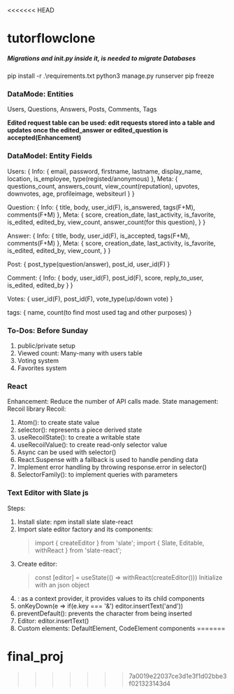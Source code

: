 <<<<<<< HEAD
# tutorflowclone


##### Migrations and __init__.py inside it, is needed to migrate Databases

pip install -r .\requirements.txt
python3 manage.py runserver 
pip freeze

### DataMode: Entities
Users, Questions, Answers, Posts, Comments, Tags

**Edited request table can be used: edit requests stored into a table and updates once the edited_answer or edited_question is accepted(Enhancement)**

### DataModel: Entity Fields
Users: {
    Info: {
        email, password, firstname, lastname, display_name, location,
        is_employee, type(registed/anonymous)
    },
    Meta: {
        questions_count, answers_count, view_count(reputation), 
        upvotes, downvotes, age, profileimage, websiteurl
    }
}

Question: {
    Info: {
        title, body, user_id(F), is_answered, tags(F+M), comments(F+M)
    },
    Meta: {
        score, creation_date, last_activity, is_favorite, is_edited,
        edited_by, view_count, answer_count(for this question),
    }
}

Answer: {
    Info: {
        title, body, user_id(F), is_accepted, tags(F+M), comments(F+M)
    },
    Meta: {
        score, creation_date, last_activity, 
         is_favorite, is_edited, edited_by, view_count,
    }
}

Post: {
    post_type(question/answer), post_id, user_id(F)
}

Comment: {
    Info: {
        body, user_id(F), post_id(F), score, reply_to_user,
        is_edited, edited_by
    }
}

Votes: {
    user_id(F), post_id(F), vote_type(up/down vote)
}

tags: {
    name, count(to find most used tag and other purposes)
}

### To-Dos: Before Sunday
1. public/private setup
2. Viewed count: Many-many with users table
3. Voting system
4. Favorites system

### React
Enhancement: Reduce the number of API calls made.
State management: Recoil library
Recoil:
1. Atom(): to create state value
2. selector(): represents a piece derived state
3. useRecoilState(): to create a writable state
4. useRecoilValue(): to create read-only selector value
5. Async can be used with selector()
6. React.Suspense with a fallback is used to handle pending data
7. Implement error handling by throwing response.error in selector()
8. SelectorFamily(): to implement queries with parameters


### Text Editor with Slate js
Steps:
1. Install slate: npm install slate slate-react
2. Import slate editor factory and its components: 
    > import { createEditor } from 'slate';
    > import { Slate, Editable, withReact } from 'slate-react';
3. Create editor:
    > const [editor] = useState(() => withReact(createEditor()))
    > Initialize with an json object
4. <Slate editor={editor} initialValue={initialValue} /> : as a context provider, it provides values to its child components
5. onKeyDown(e => if(e.key === '&') editor.insertText('and'))
6. preventDefault(): prevents the character from being inserted
7. Editor: editor.insertText()
8. Custom elements: DefaultElement, CodeElement components
=======
# final_proj
>>>>>>> 7a0019e22037ce3d1e3f1d02bbe3f021323143d4
